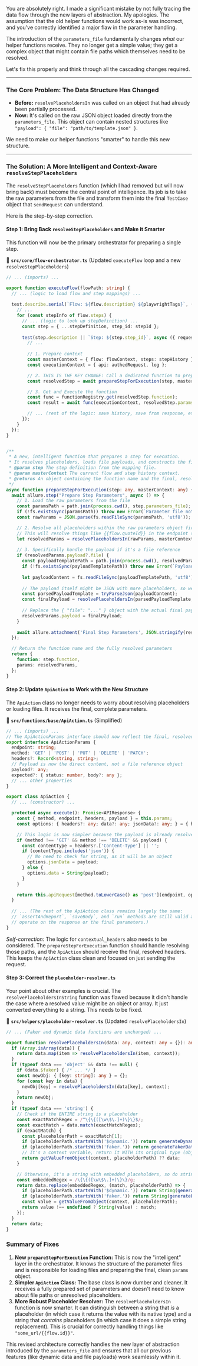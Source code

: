 You are absolutely right. I made a significant mistake by not fully tracing the data flow through the new layers of abstraction. My apologies. The assumption that the old helper functions would work as-is was incorrect, and you've correctly identified a major flaw in the parameter handling.

The introduction of the `parameters_file` fundamentally changes *what* our helper functions receive. They no longer get a simple value; they get a complex object that might contain file paths which themselves need to be resolved.

Let's fix this properly and think through all the cascading changes required.

---

### **The Core Problem: The Data Structure Has Changed**

*   **Before:** `resolvePlaceholdersIn` was called on an object that had already been partially processed.
*   **Now:** It's called on the raw JSON object loaded directly from the `parameters_file`. This object can contain nested structures like `"payload": { "file": "path/to/template.json" }`.

We need to make our helper functions "smarter" to handle this new structure.

---

### **The Solution: A More Intelligent and Context-Aware `resolveStepPlaceholders`**

The `resolveStepPlaceholders` function (which I had removed but will now bring back) must become the central point of intelligence. Its job is to take the raw parameters from the file and transform them into the final `TestCase` object that `sendRequest` can understand.

Here is the step-by-step correction.

#### **Step 1: Bring Back `resolveStepPlaceholders` and Make it Smarter**

This function will now be the primary orchestrator for preparing a single step.

📁 **`src/core/flow-orchestrator.ts`** (Updated `executeFlow` loop and a new `resolveStepPlaceholders`)
```typescript
// ... (imports) ...

export function executeFlow(flowPath: string) {
  // ... (logic to load flow and step mappings) ...
  
  test.describe.serial(`Flow: ${flow.description} ${playwrightTags}`, () => {
    // ...
    for (const stepInfo of flow.steps) {
      // ... (logic to look up stepDefinition) ...
      const step = { ...stepDefinition, step_id: stepId };
      
      test(step.description || `Step: ${step.step_id}`, async ({ request, authedRequest }) => {
        // ...
        
        // 1. Prepare context
        const masterContext = { flow: flowContext, steps: stepHistory };
        const executionContext = { api: authedRequest, log };

        // 2. THIS IS THE KEY CHANGE: Call a dedicated function to prepare the step
        const resolvedStep = await prepareStepForExecution(step, masterContext);

        // 3. Get and Execute the function
        const func = functionRegistry.get(resolvedStep.function);
        const result = await func(executionContext, resolvedStep.params, masterContext);

        // ... (rest of the logic: save history, save from response, etc.) ...
      });
    }
  });
}


/**
 * A new, intelligent function that prepares a step for execution.
 * It resolves placeholders, loads file payloads, and constructs the final parameters.
 * @param step The step definition from the mapping file.
 * @param masterContext The current flow and step history context.
 * @returns An object containing the function name and the final, resolved parameters.
 */
async function prepareStepForExecution(step: any, masterContext: any) {
  await allure.step("Prepare Step Parameters", async () => {
    // 1. Load the raw parameters from the file
    const paramsPath = path.join(process.cwd(), step.parameters_file);
    if (!fs.existsSync(paramsPath)) throw new Error(`Parameter file not found: ${paramsPath}`);
    const rawParams = JSON.parse(fs.readFileSync(paramsPath, 'utf8'));

    // 2. Resolve all placeholders within the raw parameters object first
    // This will resolve things like {{flow.quoteId}} in the endpoint string
    let resolvedParams = resolvePlaceholdersIn(rawParams, masterContext);
    
    // 3. Specifically handle the payload if it's a file reference
    if (resolvedParams.payload?.file) {
      const payloadTemplatePath = path.join(process.cwd(), resolvedParams.payload.file);
      if (!fs.existsSync(payloadTemplatePath)) throw new Error(`Payload template file not found: ${payloadTemplatePath}`);
      
      let payloadContent = fs.readFileSync(payloadTemplatePath, 'utf8');
      
      // The payload itself might be JSON with more placeholders, so we resolve IT now.
      const parsedPayloadTemplate = tryParseJson(payloadContent);
      const finalPayload = resolvePlaceholdersIn(parsedPayloadTemplate, masterContext);
      
      // Replace the { "file": "..." } object with the actual final payload
      resolvedParams.payload = finalPayload;
    }
    
    await allure.attachment('Final Step Parameters', JSON.stringify(resolvedParams, null, 2), { contentType: 'application/json' });
  });

  // Return the function name and the fully resolved parameters
  return {
    function: step.function,
    params: resolvedParams,
  };
}
```

#### **Step 2: Update `ApiAction` to Work with the New Structure**

The `ApiAction` class no longer needs to worry about resolving placeholders or loading files. It receives the final, complete parameters.

📁 **`src/functions/base/ApiAction.ts`** (Simplified)
```typescript
// ... (imports) ...
// The ApiActionParams interface should now reflect the final, resolved structure
export interface ApiActionParams {
  endpoint: string;
  method: 'GET' | 'POST' | 'PUT' | 'DELETE' | 'PATCH';
  headers?: Record<string, string>;
  // Payload is now the direct content, not a file reference object
  payload?: any; 
  expected?: { status: number, body?: any };
  // ... other properties
}

export class ApiAction {
  // ... (constructor) ...

  protected async execute(): Promise<APIResponse> {
    const { method, endpoint, headers, payload } = this.params;
    const options: { headers?: any; data?: any; jsonData?: any; } = { headers };

    // This logic is now simpler because the payload is already resolved
    if (method !== 'GET' && method !== 'DELETE' && payload) {
      const contentType = headers?.['Content-Type'] || '';
      if (contentType.includes('json')) {
        // No need to check for string, as it will be an object
        options.jsonData = payload;
      } else {
        options.data = String(payload);
      }
    }

    return this.apiRequest[method.toLowerCase() as 'post'](endpoint, options);
  }
  
  // ... (The rest of the ApiAction class remains largely the same:
  // `assertAndReport`, `saveBody`, and `run` methods are still valid as they
  // operate on the response or the final parameters.)
}
```
*Self-correction:* The logic for `contextual_headers` also needs to be considered. The `prepareStepForExecution` function should handle resolving those paths, and the `ApiAction` should receive the final, resolved headers. This keeps the `ApiAction` class clean and focused on just sending the request.

#### **Step 3: Correct the `placeholder-resolver.ts`**

Your point about other examples is crucial. The `resolvePlaceholdersInString` function was flawed because it didn't handle the case where a resolved value might be an object or array. It just converted everything to a string. This needs to be fixed.

📁 **`src/helpers/placeholder-resolver.ts`** (Updated `resolvePlaceholdersIn`)
```typescript
// ... (Faker and dynamic data functions are unchanged) ...

export function resolvePlaceholdersIn(data: any, context: any = {}): any {
  if (Array.isArray(data)) {
    return data.map(item => resolvePlaceholdersIn(item, context));
  }
  if (typeof data === 'object' && data !== null) {
    if (data.$faker) { /* ... */ }
    const newObj: { [key: string]: any } = {};
    for (const key in data) {
      newObj[key] = resolvePlaceholdersIn(data[key], context);
    }
    return newObj;
  }
  if (typeof data === 'string') {
    // Check if the ENTIRE string is a placeholder
    const exactMatchRegex = /^\{\{([\w\$\.]+)\}\}$/;
    const exactMatch = data.match(exactMatchRegex);
    if (exactMatch) {
      const placeholderPath = exactMatch[1];
      if (placeholderPath.startsWith('$dynamic.')) return generateDynamicData(placeholderPath);
      if (placeholderPath.startsWith('faker.')) return generateFakerData(placeholderPath.substring(6));
      // It's a context variable, return it WITH its original type (object, array, etc.)
      return getValueFromObject(context, placeholderPath) ?? data;
    }

    // Otherwise, it's a string with embedded placeholders, so do string replacement
    const embeddedRegex = /\{\{([\w\$\.]+)\}\}/g;
    return data.replace(embeddedRegex, (match, placeholderPath) => {
      if (placeholderPath.startsWith('$dynamic.')) return String(generateDynamicData(placeholderPath));
      if (placeholderPath.startsWith('faker.')) return String(generateFakerData(placeholderPath.substring(6)));
      const value = getValueFromObject(context, placeholderPath);
      return value !== undefined ? String(value) : match;
    });
  }
  return data;
}
```

### **Summary of Fixes**

1.  **New `prepareStepForExecution` Function:** This is now the "intelligent" layer in the orchestrator. It knows the structure of the parameter files and is responsible for loading files and preparing the final, clean `params` object.
2.  **Simpler `ApiAction` Class:** The base class is now dumber and cleaner. It receives a fully prepared set of parameters and doesn't need to know about file paths or unresolved placeholders.
3.  **More Robust Placeholder Resolver:** The `resolvePlaceholdersIn` function is now smarter. It can distinguish between a string that *is* a placeholder (in which case it returns the value with its native type) and a string that *contains* placeholders (in which case it does a simple string replacement). This is crucial for correctly handling things like `"some_url/{{flow.id}}"`.

This revised architecture correctly handles the new layer of abstraction introduced by the `parameters_file` and ensures that all our previous features (like dynamic data and file payloads) work seamlessly within it.